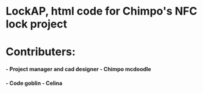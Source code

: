 # LockAP, html code for Chimpo's NFC lock project

# Contributers: 
#### - Project manager and cad designer - Chimpo mcdoodle
#### - Code goblin - Celina

